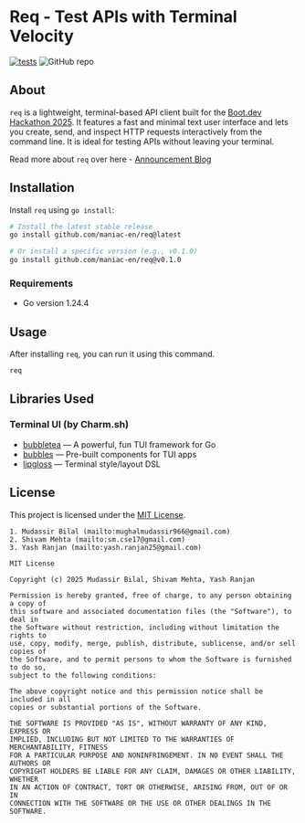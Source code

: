# Req - Test APIs with Terminal Velocity

[![tests](https://github.com/maniac-en/req/actions/workflows/ci-cd.yml/badge.svg?branch=main)](https://github.com/maniac-en/req/actions/workflows/ci-cd.yml)
![GitHub repo](https://img.shields.io/badge/built%20at-Boot.dev%20Hackathon-blueviolet)

## About

`req` is a lightweight, terminal-based API client built for the
[Boot.dev Hackathon 2025](https://github.com/maniac-en/req?tab=License-1-ov-file).
It features a fast and minimal text user interface and lets you create, send,
and inspect HTTP requests interactively from the command line. It is ideal for
testing APIs without leaving your terminal.

Read more about `req` over here -
[Announcement Blog](https://maniac-en.github.io/req/)

## Installation

Install `req` using `go install`:

```bash
# Install the latest stable release
go install github.com/maniac-en/req@latest

# Or install a specific version (e.g., v0.1.0)
go install github.com/maniac-en/req@v0.1.0
```

### Requirements

- Go version 1.24.4

## Usage

After installing `req`, you can run it using this command.

```
req
```

## Libraries Used

### Terminal UI (by Charm.sh)

- [bubbletea](https://github.com/charmbracelet/bubbletea) — A powerful, fun TUI
  framework for Go
- [bubbles](https://github.com/charmbracelet/bubbles) — Pre-built components for
  TUI apps
- [lipgloss](https://github.com/charmbracelet/lipgloss) — Terminal style/layout
  DSL

## License

This project is licensed under the
[MIT License](https://github.com/maniac-en/req?tab=License-1-ov-file).

```
1. Mudassir Bilal (mailto:mughalmudassir966@gmail.com)
2. Shivam Mehta (mailto:sm.cse17@gmail.com)
3. Yash Ranjan (mailto:yash.ranjan25@gmail.com)

MIT License

Copyright (c) 2025 Mudassir Bilal, Shivam Mehta, Yash Ranjan

Permission is hereby granted, free of charge, to any person obtaining a copy of
this software and associated documentation files (the "Software"), to deal in
the Software without restriction, including without limitation the rights to
use, copy, modify, merge, publish, distribute, sublicense, and/or sell copies of
the Software, and to permit persons to whom the Software is furnished to do so,
subject to the following conditions:

The above copyright notice and this permission notice shall be included in all
copies or substantial portions of the Software.

THE SOFTWARE IS PROVIDED "AS IS", WITHOUT WARRANTY OF ANY KIND, EXPRESS OR
IMPLIED, INCLUDING BUT NOT LIMITED TO THE WARRANTIES OF MERCHANTABILITY, FITNESS
FOR A PARTICULAR PURPOSE AND NONINFRINGEMENT. IN NO EVENT SHALL THE AUTHORS OR
COPYRIGHT HOLDERS BE LIABLE FOR ANY CLAIM, DAMAGES OR OTHER LIABILITY, WHETHER
IN AN ACTION OF CONTRACT, TORT OR OTHERWISE, ARISING FROM, OUT OF OR IN
CONNECTION WITH THE SOFTWARE OR THE USE OR OTHER DEALINGS IN THE SOFTWARE.
```
